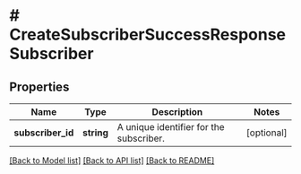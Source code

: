 # # CreateSubscriberSuccessResponseSubscriber

## Properties

Name | Type | Description | Notes
------------ | ------------- | ------------- | -------------
**subscriber_id** | **string** | A unique identifier for the subscriber. | [optional]

[[Back to Model list]](../../README.md#models) [[Back to API list]](../../README.md#endpoints) [[Back to README]](../../README.md)

